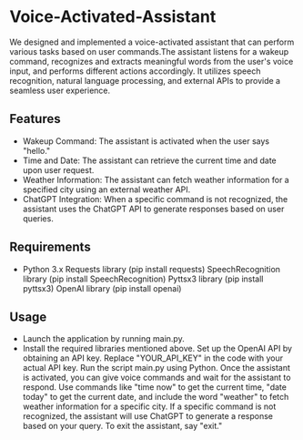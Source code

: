 # Voice-Activated-Assistant
We designed and implemented a voice-activated assistant that can perform various tasks based on user commands.The assistant listens for a wakeup command, recognizes and extracts meaningful words from the user's voice input, and performs different actions accordingly. It utilizes speech recognition, natural language processing, and external APIs to provide a seamless user experience.

## Features

- Wakeup Command: The assistant is activated when the user says "hello."
- Time and Date: The assistant can retrieve the current time and date upon user request.
- Weather Information: The assistant can fetch weather information for a specified city using an external weather API.
- ChatGPT Integration: When a specific command is not recognized, the assistant uses the ChatGPT API to generate responses based on user queries.

## Requirements
- Python 3.x Requests library (pip install requests) SpeechRecognition library (pip install SpeechRecognition) Pyttsx3 library (pip install pyttsx3) OpenAI library (pip install openai)

## Usage
- Launch the application by running main.py.
- Install the required libraries mentioned above. Set up the OpenAI API by obtaining an API key. Replace "YOUR_API_KEY" in the code with your actual API key. Run the script main.py using Python. Once the assistant is activated, you can give voice commands and wait for the assistant to respond. Use commands like "time now" to get the current time, "date today" to get the current date, and include the word "weather" to fetch weather information for a specific city. If a specific command is not recognized, the assistant will use ChatGPT to generate a response based on your query. To exit the assistant, say "exit."
